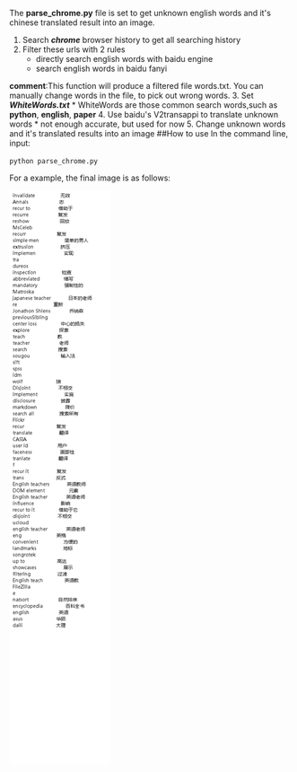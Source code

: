 The **parse_chrome.py** file is set to get unknown english words and it's chinese translated result into an image.
 1. Search **_chrome_** browser history to get all searching history
 2. Filter these urls with 2 rules
    * directly search english words with baidu engine
    * search english words in baidu fanyi
 
 **comment**:This function will produce a filtered file words.txt. You can manually change words in the file,
  to pick out wrong words.
 3. Set **_WhiteWords.txt_**
    * WhiteWords are those common search words,such as **python**, **english**, **paper**
 4. Use baidu's V2transappi to translate unknown words
    * not enough accurate, but used for now
 5. Change unknown words and it's translated results into an image
 ##How to use
In the command line, input:

``python parse_chrome.py``

 For a example, the final image is as follows:
 
 ![result image](words.png)
 
 